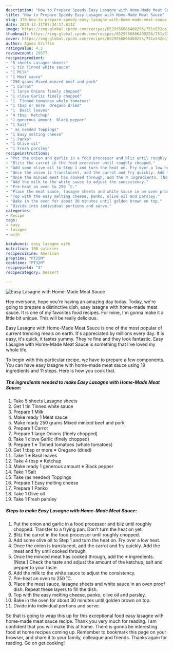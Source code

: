 ```yaml
---
description: "How to Prepare Speedy Easy Lasagne with Home-Made Meat Sauce"
title: "How to Prepare Speedy Easy Lasagne with Home-Made Meat Sauce"
slug: 370-how-to-prepare-speedy-easy-lasagne-with-home-made-meat-sauce
date: 2020-12-31T07:34:17.811Z
image: https://img-global.cpcdn.com/recipes/6529556866400256/751x532cq70/easy-lasagne-with-home-made-meat-sauce-recipe-main-photo.jpg
thumbnail: https://img-global.cpcdn.com/recipes/6529556866400256/751x532cq70/easy-lasagne-with-home-made-meat-sauce-recipe-main-photo.jpg
cover: https://img-global.cpcdn.com/recipes/6529556866400256/751x532cq70/easy-lasagne-with-home-made-meat-sauce-recipe-main-photo.jpg
author: Agnes Griffin
ratingvalue: 4.3
reviewcount: 29577
recipeingredient:
- "5 sheets Lasagne sheets"
- "1 tin Tinned white sauce"
- "1 Milk"
- "1 Meat sauce"
- "250 grams Mixed minced beef and pork"
- "1 Carrot"
- "1 large Onions finely chopped"
- "1 clove Garlic finely chopped"
- "1  Tinned tomatoes whole tomatoes"
- "1 tbsp or more  Oregano dried"
- "1  Basil leaves"
- "4 tbsp  Ketchup"
- "1 generous amount  Black pepper"
- "1 Salt"
- " as needed Toppings"
- "1 Easy melting cheese"
- "1 Panko"
- "1 Olive oil"
- "1 Fresh parsley"
recipeinstructions:
- "Put the onion and garlic in a food processor and bliz until roughly chopped. Transfer to a frying pan. Don&#39;t turn the heat on yet."
- "Blitz the carrot in the food processor until roughly chopped."
- "Add some olive oil to Step 1 and turn the heat on. Fry over a low heat."
- "Once the onion is translucent, add the carrot and fry quickly. Add the meat and fry until cooked through."
- "Once the minced meat has cooked through, add the ※ ingredients. [Note:] Check the taste and adjust the amount of the ketchup, salt and pepper to your taste."
- "Add the milk to the white sauce to adjust the consistency."
- "Pre-heat an oven to 250 ˚C."
- "Place the meat sauce, lasagne sheets and white sauce in an oven proof dish. Repeat these layers to fill the dish."
- "Top with the easy melting cheese, panko, olive oil and parsley."
- "Bake in the oven for about 30 minutes until golden brown on top."
- "Divide into individual portions and serve."
categories:
- Recipe
tags:
- easy
- lasagne
- with

katakunci: easy lasagne with 
nutrition: 100 calories
recipecuisine: American
preptime: "PT25M"
cooktime: "PT32M"
recipeyield: "3"
recipecategory: Dessert

---
```



![Easy Lasagne with Home-Made Meat Sauce](https://img-global.cpcdn.com/recipes/6529556866400256/751x532cq70/easy-lasagne-with-home-made-meat-sauce-recipe-main-photo.jpg)

Hey everyone, hope you're having an amazing day today. Today, we're going to prepare a distinctive dish, easy lasagne with home-made meat sauce. It is one of my favorites food recipes. For mine, I'm gonna make it a little bit unique. This will be really delicious.



Easy Lasagne with Home-Made Meat Sauce is one of the most popular of current trending meals on earth. It's appreciated by millions every day. It is easy, it's quick, it tastes yummy. They're fine and they look fantastic. Easy Lasagne with Home-Made Meat Sauce is something that I've loved my whole life.


To begin with this particular recipe, we have to prepare a few components. You can have easy lasagne with home-made meat sauce using 19 ingredients and 11 steps. Here is how you cook that.

<!--inarticleads1-->

##### The ingredients needed to make Easy Lasagne with Home-Made Meat Sauce:

1. Take 5 sheets Lasagne sheets
1. Get 1 tin Tinned white sauce
1. Prepare 1 Milk
1. Make ready 1 Meat sauce
1. Make ready 250 grams Mixed minced beef and pork
1. Prepare 1 Carrot
1. Prepare 1 large Onions (finely chopped)
1. Take 1 clove Garlic (finely chopped)
1. Prepare 1 ※ Tinned tomatoes (whole tomatoes)
1. Get 1 tbsp or more ※ Oregano (dried)
1. Take 1 ※ Basil leaves
1. Take 4 tbsp ※ Ketchup
1. Make ready 1 generous amount ※ Black pepper
1. Take 1 Salt
1. Take  (as needed) Toppings
1. Prepare 1 Easy melting cheese
1. Prepare 1 Panko
1. Take 1 Olive oil
1. Take 1 Fresh parsley




<!--inarticleads2-->

##### Steps to make Easy Lasagne with Home-Made Meat Sauce:

1. Put the onion and garlic in a food processor and bliz until roughly chopped. Transfer to a frying pan. Don&#39;t turn the heat on yet.
1. Blitz the carrot in the food processor until roughly chopped.
1. Add some olive oil to Step 1 and turn the heat on. Fry over a low heat.
1. Once the onion is translucent, add the carrot and fry quickly. Add the meat and fry until cooked through.
1. Once the minced meat has cooked through, add the ※ ingredients. [Note:] Check the taste and adjust the amount of the ketchup, salt and pepper to your taste.
1. Add the milk to the white sauce to adjust the consistency.
1. Pre-heat an oven to 250 ˚C.
1. Place the meat sauce, lasagne sheets and white sauce in an oven proof dish. Repeat these layers to fill the dish.
1. Top with the easy melting cheese, panko, olive oil and parsley.
1. Bake in the oven for about 30 minutes until golden brown on top.
1. Divide into individual portions and serve.




So that is going to wrap this up for this exceptional food easy lasagne with home-made meat sauce recipe. Thank you very much for reading. I am confident that you will make this at home. There is gonna be interesting food at home recipes coming up. Remember to bookmark this page on your browser, and share it to your family, colleague and friends. Thanks again for reading. Go on get cooking!
